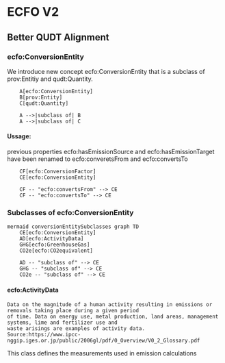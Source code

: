 
# ECFO V2
## Better QUDT Alignment

### ecfo:ConversionEntity

We introduce new concept ecfo:ConversionEntity that is a subclass of prov:Entitiy and qudt:Quantity. 
```mermaid classDiagram graph TD
    A[ecfo:ConversionEntity]
    B[prov:Entity]
    C[qudt:Quantity]

    A -->|subclass of| B
    A -->|subclass of| C
```

#### Ussage:

previous properties ecfo:hasEmissionSource and ecfo:hasEmissionTarget have been renamed to ecfo:converetsFrom and ecfo:convertsTo

```mermaid conversionEntityUssage graph TD
    CF[ecfo:ConversionFactor]
    CE[ecfo:ConversionEntity]

    CF -- "ecfo:convertsFrom" --> CE
    CF -- "ecfo:convertsTo" --> CE
   ```

### Subclasses of ecfo:ConversionEntity
```
mermaid conversionEntitySubclasses graph TD
    CE[ecfo:ConversionEntity]
    AD[ecfo:ActivityData]
    GHG[ecfo:GreenhouseGas]
    CO2e[ecfo:CO2equivalent]

    AD -- "subclass of" --> CE
    GHG -- "subclass of" --> CE
    CO2e -- "subclass of" --> CE

```
#### ecfo:ActivityData
```
Data on the magnitude of a human activity resulting in emissions or removals taking place during a given period
of time. Data on energy use, metal production, land areas, management systems, lime and fertilizer use and
waste arisings are examples of activity data.  Source:https://www.ipcc-nggip.iges.or.jp/public/2006gl/pdf/0_Overview/V0_2_Glossary.pdf
```

This class defines the measurements used in emission calculations 
